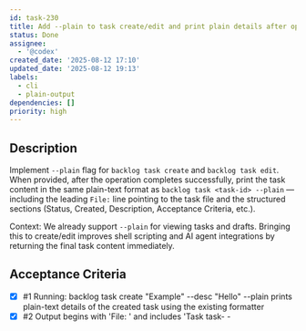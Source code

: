 ```yaml
---
id: task-230
title: Add --plain to task create/edit and print plain details after operation
status: Done
assignee:
  - '@codex'
created_date: '2025-08-12 17:10'
updated_date: '2025-08-12 19:13'
labels:
  - cli
  - plain-output
dependencies: []
priority: high
---
```


## Description

Implement `--plain` flag for `backlog task create`  and `backlog task edit`. When provided, after the operation completes successfully, print the task content in the same plain-text format as `backlog task <task-id> --plain` — including the leading `File:` line pointing to the task file and the structured sections (Status, Created, Description, Acceptance Criteria, etc.).

Context: We already support `--plain` for viewing tasks and drafts. Bringing this to create/edit improves shell scripting and AI agent integrations by returning the final task content immediately.

## Acceptance Criteria
<!-- AC:BEGIN -->
- [x] #1 Running: backlog task create "Example" --desc "Hello" --plain prints plain-text details of the created task using the existing formatter
- [x] #2 Output begins with 'File: <path>' and includes 'Task task-<id> - <title>', Status, Created, Description, Acceptance Criteria sections
- [x] #3 Running: backlog task edit <id> -s "In Progress" --plain prints the updated task in plain-text format after saving
- [x] #4 Tests cover both create/edit flows with --plain and assert 'File:' line, key sections, and absence of TUI escape codes
- [x] #5 Successful runs exit with code 0; behavior works with --desc alias and other supported flags
<!-- AC:END -->

## Implementation Notes

Implemented --plain flag for task create/edit. When provided, prints plain formatted task details after operation (starts with File: line). Added tests for both flows asserting File: line, Status/Created/Description/AC sections, and absence of TUI codes. Verified --desc alias works. All tests passing.
